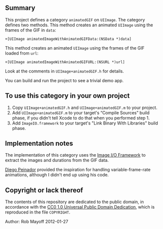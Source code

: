 ## Summary

This project defines a category `animatedGIF` on `UIImage`.  The category defines two methods.  This method creates an animated `UIImage` using the frames of the GIF in `data`:

    +[UIImage animatedImageWithAnimatedGIFData:(NSData *)data]

This method creates an animated `UIImage` using the frames of the GIF loaded from `url`:

    +[UIImage animatedImageWithAnimatedGIFURL:(NSURL *)url]
    
Look at the comments in `UIImage+animatedGIF.h` for details.

You can build and run the project to see a trivial demo app.

## To use this category in your own project

1. Copy `UIImage+animatedGIF.h` and `UIImage+animatedGIF.m` to your project.
2. Add `UIImage+animatedGIF.m` to your target's “Compile Sources” build phase, if you didn't tell Xcode to do that when you performed step 1.
3. Add `ImageIO.framework` to your target's "Link Binary With Libraries" build phase.

## Implementation notes

The implementation of this category uses the [Image I/O Framework](http://developer.apple.com/library/ios/#documentation/GraphicsImaging/Conceptual/ImageIOGuide/imageio_intro/ikpg_intro.html) to extract the images and durations from the GIF data.

[Diego Peinador](https://github.com/diegopeinador) provided the inspiration for handling variable-frame-rate animations, although I didn't end up using his code.

## Copyright or lack thereof

The contents of this repository are dedicated to the public domain, in accordance with the [CC0 1.0 Universal Public Domain Dedication](http://creativecommons.org/publicdomain/zero/1.0/), which is reproduced in the file `COPYRIGHT`.

Author: Rob Mayoff
2012-01-27
